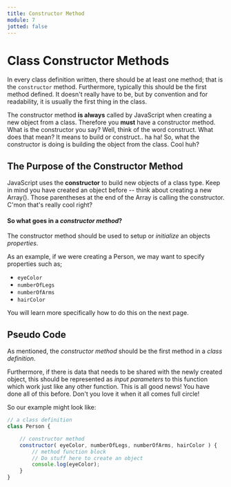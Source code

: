 ```yaml
---
title: Constructor Method
module: 7
jotted: false
---
```


# Class Constructor Methods

In every class definition written, there should be at least one method; that is the `constructor` method. Furthermore, typically this should be the first method defined. It doesn't really have to be, but by convention and for readability, it is usually the first thing in the class.

The constructor method **is always** called by JavaScript when creating a new object from a class. Therefore you **must** have a constructor method.  What is the constructor you say?  Well, think of the word construct.  What does that mean?  It means to build or construct.. ha ha! So, what the constructor is doing is building the object from the class.  Cool huh?

## The Purpose of the Constructor Method

JavaScript uses the **constructor** to build new objects of a class type. Keep in mind you have created an object before -- think about creating a new Array().  Those parentheses at the end of the Array is calling the constructor.  C'mon that's really cool right?

#### So what goes in a _constructor method_?

The constructor method should be used to setup or _initialize_ an objects _properties_.

As an example, if we were creating a Person, we may want to specify properties such as;

- `eyeColor`
- `numberOfLegs`
- `numberOfArms`
- `hairColor`

You will learn more specifically how to do this on the next page.

## Pseudo Code

As mentioned, the _constructor method_ should be the first method in a _class definition_.

Furthermore, if there is data that needs to be shared with the newly created object, this should be represented as _input parameters_ to this function which work just like any other function.  This is all good news! You have done all of this before.  Don't you love it when it all comes full circle!

So our example might look like:

```js
// a class definition
class Person {

    // constructor method
    constructor( eyeColor, numberOfLegs, numberOfArms, hairColor ) {
        // method function block
        // Do stuff here to create an object
        console.log(eyeColor);
    }
}
```
